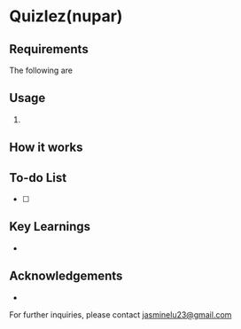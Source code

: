 # Quizlez(nupar)



## Requirements

The following are 

## Usage

1. 

## How it works
#### 

## To-do List
- [ ] 

## Key Learnings
* 

## Acknowledgements

* 

For further inquiries, please contact jasminelu23@gmail.com
